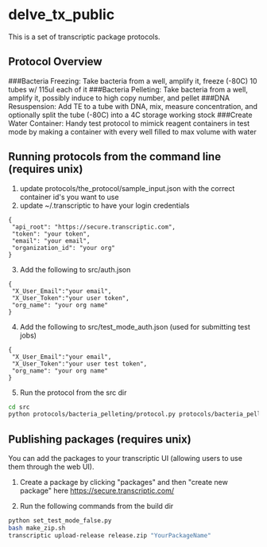 # delve_tx_public

This is a set of transcriptic package protocols.

## Protocol Overview

###Bacteria Freezing: 
Take bacteria from a well, amplify it, freeze (-80C) 10 tubes w/ 115ul each of it
###Bacteria Pelleting: 
Take bacteria from a well, amplify it, possibly induce to high copy number, and pellet
###DNA Resuspension: 
Add TE to a tube with DNA, mix, measure concentration, and optionally split the tube (-80C) into a 4C storage working stock
###Create Water Container:
Handy test protocol to mimick reagent containers in test mode by making a container with every well filled to max volume with water



## Running protocols from the command line (requires unix)


1. update protocols/the_protocol/sample_input.json with the correct container id's you want to use
2. update ~/.transcriptic to have your login credentials

 ```
{
  "api_root": "https://secure.transcriptic.com",
  "token": "your token",
  "email": "your email",
  "organization_id": "your org"
}
```

3. Add the following to src/auth.json

 ```
{
  "X_User_Email":"your email",
  "X_User_Token":"your user token",
  "org_name": "your org name"
}
```

4. Add the following to src/test_mode_auth.json (used for submitting test jobs)

 ```
{
  "X_User_Email":"your email",
  "X_User_Token":"your user test token",
  "org_name": "your org name"
}
```

5. Run the protocol from the src dir

 ```bash
cd src
python protocols/bacteria_pelleting/protocol.py protocols/bacteria_pelleting/sample_input.json
```

## Publishing packages (requires unix)

You can add the packages to your transcriptic UI (allowing users to use them through the web UI).

1. Create a package by clicking "packages" and then "create new package" here https://secure.transcriptic.com/

2. Run the following commands from the build dir

 ```bash
python set_test_mode_false.py
bash make_zip.sh
transcriptic upload-release release.zip "YourPackageName"
```

 





